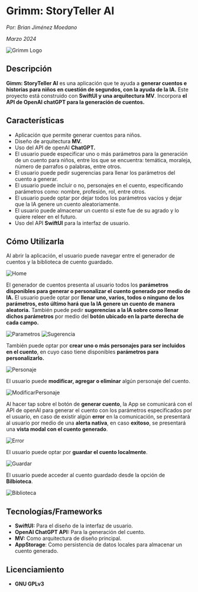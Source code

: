 # Grimm: StoryTeller AI
*Por: Brian Jiménez Moedano*

*Marzo 2024*

![Grimm Logo](Images/GrimmLogo.png "Grimm Logo")

## Descripción

**Gimm: StoryTeller AI** es una aplicación que te ayuda a **generar cuentos e historias para niños en cuestión de segundos, con la ayuda de la IA.** Este proyecto está construido con **SwiftUI y una arquitectura MV**. Incorpora **el API de OpenAI chatGPT para la generación de cuentos.**


## Características

- Aplicación que permite generar cuentos para niños.
- Diseño de arquitectura **MV.**
- Uso del API de openAI **ChatGPT.**
- El usuario puede especificar uno o más parámetros para la generación de un cuento para niños, entre los que se encuentra: temática, moraleja, número de parrafos o palabras, entre otros.
- El usuario puede pedir sugerencias para llenar los parámetros del cuento a generar.
- El usuario puede incluir o no, personajes en el cuento, especificando parámetros como: nombre, profesión, rol, entre otros.
- El usuario puede optar por dejar todos los parámetros vacíos y dejar que la IA genere un cuento aleatoriamente.
- El usuario puede almacenar un cuento si este fue de su agrado y lo quiere releer en el futuro.
- Uso del API **SwiftUI** para la interfaz de usuario.

## Cómo Utilizarla

Al abrir la aplicación, el usuario puede navegar entre el generador de cuentos y la biblioteca de cuento guardado.

![Home](Images/Home.png "Inicio")

El generador de cuentos presenta al usuario todos los **parámetros disponibles para generar o personalizar el cuento generado por medio de IA.** El usuario puede optar por **llenar uno, varios, todos o ninguno de los parámetros, esto último hará que la IA genere un cuento de manera aleatoria.** También puede pedir **sugerencias a la IA sobre como llenar dichos parámetros** por medio del **botón ubicado en la parte derecha de cada campo.**


![Parametros](Images/Parametros.png "Parámetros para generar cuento")
![Sugerencia](Images/Sugerencia.png "Sugerencia de la IA para llenar un campo")

También puede optar por **crear uno o más personajes para ser incluidos en el cuento**, en cuyo caso tiene disponibles **parámetros para personalizarlo.**

![Personaje](Images/Personaje.png "Pantalla personaje")

El usuario puede **modificar, agregar o eliminar** algún personaje del cuento.

![ModificarPersonaje](Images/ModificarPersonaje.png "Opciones modificar personaje")

Al hacer tap sobre el botón de **generar cuento**, la App se comunicará con el API de openAI para generar el cuento con los parámetros especificados por el usuario, en caso de existir algún **error** en la comunicación, se presentará al usuario por medio de una **alerta nativa**, en caso **exitoso**, se presentará una **vista modal con el cuento generado**.

![Error](Images/Error.png "Error al generar cuento")

El usuario puede optar por **guardar el cuento localmente**.

![Guardar](Images/Guardar.png "Cuento generado con éxito")

El usuario puede acceder al cuento guardado desde la opción de **Bilbioteca**.

![Biblioteca](Images/Biblioteca.png "Pantalla de cuento guardado")

## Tecnologías/Frameworks

- **SwiftUI:** Para el diseño de la interfaz de usuario.
- **OpenAI ChatGPT API:** Para la generación del cuento.
- **MV:** Como arquitectura de diseño principal.
- **AppStorage**: Como persistencia de datos locales para almacenar un cuento generado.

## Licenciamiento

- **GNU GPLv3**